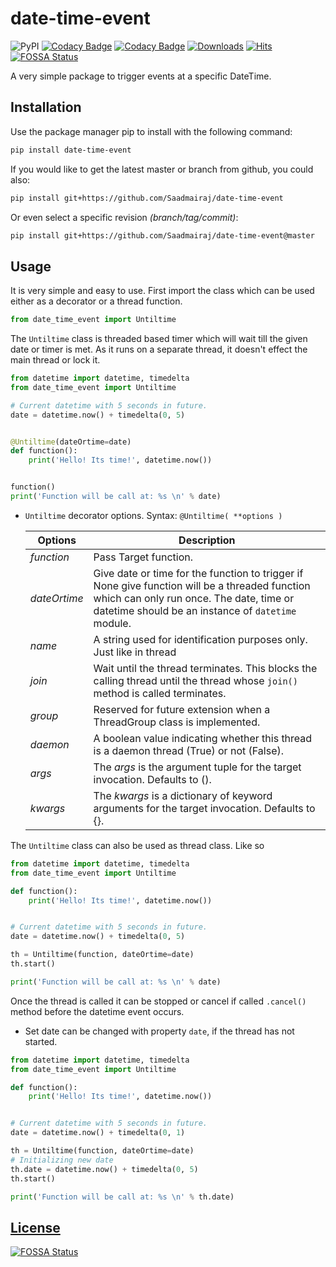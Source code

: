 # date-time-event
![PyPI](https://img.shields.io/pypi/v/date-time-event?color=dark)
[![Codacy Badge](https://app.codacy.com/project/badge/Grade/ee305868a6a044c281f9423102f8480e)](https://www.codacy.com/gh/Saadmairaj/date-time-event/dashboard?utm_source=github.com&amp;utm_medium=referral&amp;utm_content=Saadmairaj/date-time-event&amp;utm_campaign=Badge_Grade)
[![Codacy Badge](https://app.codacy.com/project/badge/Coverage/ee305868a6a044c281f9423102f8480e)](https://www.codacy.com/gh/Saadmairaj/date-time-event/dashboard?utm_source=github.com&utm_medium=referral&utm_content=Saadmairaj/date-time-event&utm_campaign=Badge_Coverage)
[![Downloads](https://static.pepy.tech/personalized-badge/date-time-event?period=month&units=international_system&left_color=grey&right_color=brightgreen&left_text=Downloads)](https://pepy.tech/project/date-time-event)
[![Hits](https://hits.seeyoufarm.com/api/count/incr/badge.svg?url=https%3A%2F%2Fgithub.com%2FSaadmairaj%2Fdate-time-event&count_bg=%238EE74A&title_bg=%23555555&icon=python.svg&icon_color=%239A9A9A&title=hits&edge_flat=false)](https://hits.seeyoufarm.com)
[![FOSSA Status](https://app.fossa.com/api/projects/git%2Bgithub.com%2FSaadmairaj%2Fdate-time-event.svg?type=small)](https://app.fossa.com/projects/git%2Bgithub.com%2FSaadmairaj%2Fdate-time-event?ref=badge_small)

A very simple package to trigger events at a specific DateTime.

## Installation

Use the package manager pip to install with the following command:

```bash
pip install date-time-event
```

If you would like to get the latest master or branch from github, you could also:

```bash
pip install git+https://github.com/Saadmairaj/date-time-event
```

Or even select a specific revision _(branch/tag/commit)_:

```bash
pip install git+https://github.com/Saadmairaj/date-time-event@master
```

## Usage

It is very simple and easy to use. First import the class which can be used either as a decorator or a thread function.

```python
from date_time_event import Untiltime
```

The `Untiltime` class is threaded based timer which will wait till the given date or timer is met. As it runs on a separate thread, it doesn't effect the main thread or lock it.

```python
from datetime import datetime, timedelta
from date_time_event import Untiltime

# Current datetime with 5 seconds in future.
date = datetime.now() + timedelta(0, 5)


@Untiltime(dateOrtime=date)
def function():
    print('Hello! Its time!', datetime.now())


function()
print('Function will be call at: %s \n' % date)
```

- `Untiltime` decorator options. Syntax: `@Untiltime( **options )`

  | Options      | Description                                                                                                                                                                                     |
  | ------------ | ----------------------------------------------------------------------------------------------------------------------------------------------------------------------------------------------- |
  | _function_   | Pass Target function.                                                                                                                                                                           |
  | _dateOrtime_ | Give date or time for the function to trigger if None give function will be a threaded function which can only run once. The date, time or datetime should be an instance of `datetime` module. |
  | _name_       | A string used for identification purposes only. Just like in thread                                                                                                                             |
  | _join_       | Wait until the thread terminates. This blocks the calling thread until the thread whose `join()` method is called terminates.                                                                   |
  | _group_      | Reserved for future extension when a ThreadGroup class is implemented.                                                                                                                          |
  | _daemon_     | A boolean value indicating whether this thread is a daemon thread (True) or not (False).                                                                                                        |
  | _args_       | The _args_ is the argument tuple for the target invocation. Defaults to ().                                                                                                                     |
  | _kwargs_     | The _kwargs_ is a dictionary of keyword arguments for the target invocation. Defaults to {}.                                                                                                    |

The `Untiltime` class can also be used as thread class. Like so

```python
from datetime import datetime, timedelta
from date_time_event import Untiltime

def function():
    print('Hello! Its time!', datetime.now())


# Current datetime with 5 seconds in future.
date = datetime.now() + timedelta(0, 5)

th = Untiltime(function, dateOrtime=date)
th.start()

print('Function will be call at: %s \n' % date)
```

Once the thread is called it can be stopped or cancel if called `.cancel()` method before the datetime event occurs.

- Set date can be changed with property `date`, if the thread has not started.

```python
from datetime import datetime, timedelta
from date_time_event import Untiltime

def function():
    print('Hello! Its time!', datetime.now())


# Current datetime with 5 seconds in future.
date = datetime.now() + timedelta(0, 1)

th = Untiltime(function, dateOrtime=date)
# Initializing new date
th.date = datetime.now() + timedelta(0, 5)
th.start()

print('Function will be call at: %s \n' % th.date)
```

## [License](https://github.com/Saadmairaj/date-time-event/blob/master/LICENSE)

[![FOSSA Status](https://app.fossa.com/api/projects/git%2Bgithub.com%2FSaadmairaj%2Fdate-time-event.svg?type=large)](https://app.fossa.com/projects/git%2Bgithub.com%2FSaadmairaj%2Fdate-time-event?ref=badge_large)

